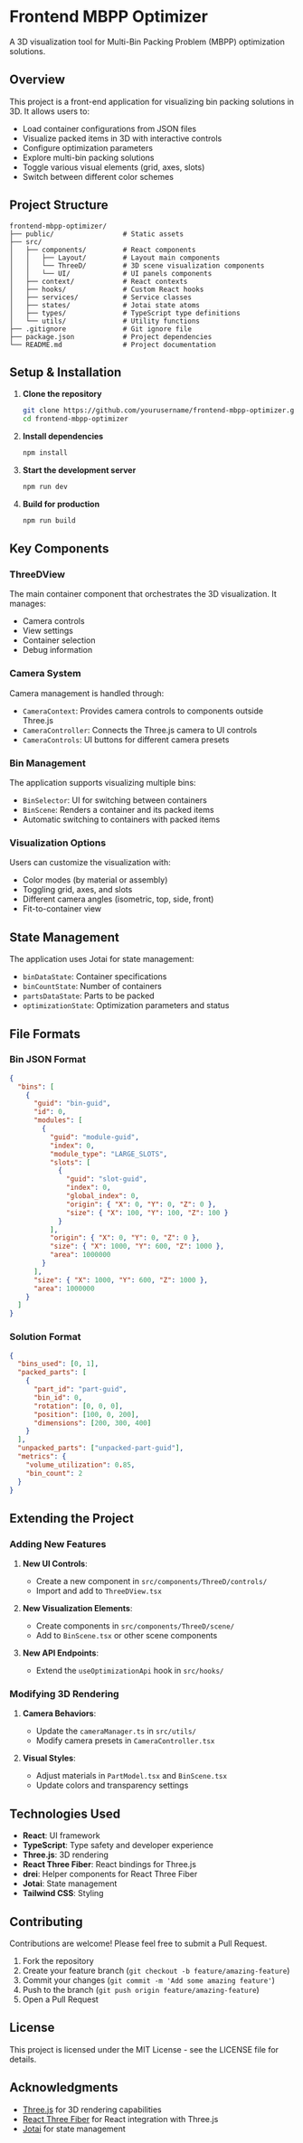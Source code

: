 # Frontend MBPP Optimizer

A 3D visualization tool for Multi-Bin Packing Problem (MBPP) optimization solutions.

## Overview

This project is a front-end application for visualizing bin packing solutions in 3D. It allows users to:

- Load container configurations from JSON files
- Visualize packed items in 3D with interactive controls
- Configure optimization parameters
- Explore multi-bin packing solutions
- Toggle various visual elements (grid, axes, slots)
- Switch between different color schemes

## Project Structure

```
frontend-mbpp-optimizer/
├── public/                 # Static assets
├── src/
│   ├── components/         # React components
│   │   ├── Layout/         # Layout main components
│   │   └── ThreeD/         # 3D scene visualization components
│   │   └── UI/             # UI panels components
│   ├── context/            # React contexts
│   ├── hooks/              # Custom React hooks
│   ├── services/           # Service classes
│   ├── states/             # Jotai state atoms
│   ├── types/              # TypeScript type definitions
│   └── utils/              # Utility functions
├── .gitignore              # Git ignore file
├── package.json            # Project dependencies
└── README.md               # Project documentation
```

## Setup & Installation

1. **Clone the repository**
   ```bash
   git clone https://github.com/yourusername/frontend-mbpp-optimizer.git
   cd frontend-mbpp-optimizer
   ```

2. **Install dependencies**
   ```bash
   npm install
   ```

3. **Start the development server**
   ```bash
   npm run dev
   ```

4. **Build for production**
   ```bash
   npm run build
   ```

## Key Components

### ThreeDView

The main container component that orchestrates the 3D visualization. It manages:
- Camera controls
- View settings
- Container selection
- Debug information

### Camera System

Camera management is handled through:
- `CameraContext`: Provides camera controls to components outside Three.js
- `CameraController`: Connects the Three.js camera to UI controls
- `CameraControls`: UI buttons for different camera presets

### Bin Management

The application supports visualizing multiple bins:
- `BinSelector`: UI for switching between containers
- `BinScene`: Renders a container and its packed items
- Automatic switching to containers with packed items

### Visualization Options

Users can customize the visualization with:
- Color modes (by material or assembly)
- Toggling grid, axes, and slots
- Different camera angles (isometric, top, side, front)
- Fit-to-container view

## State Management

The application uses Jotai for state management:

- `binDataState`: Container specifications
- `binCountState`: Number of containers
- `partsDataState`: Parts to be packed
- `optimizationState`: Optimization parameters and status

## File Formats

### Bin JSON Format

```json
{
  "bins": [
    {
      "guid": "bin-guid",
      "id": 0,
      "modules": [
        {
          "guid": "module-guid",
          "index": 0,
          "module_type": "LARGE_SLOTS",
          "slots": [
            {
              "guid": "slot-guid",
              "index": 0,
              "global_index": 0,
              "origin": { "X": 0, "Y": 0, "Z": 0 },
              "size": { "X": 100, "Y": 100, "Z": 100 }
            }
          ],
          "origin": { "X": 0, "Y": 0, "Z": 0 },
          "size": { "X": 1000, "Y": 600, "Z": 1000 },
          "area": 1000000
        }
      ],
      "size": { "X": 1000, "Y": 600, "Z": 1000 },
      "area": 1000000
    }
  ]
}
```

### Solution Format

```json
{
  "bins_used": [0, 1],
  "packed_parts": [
    {
      "part_id": "part-guid",
      "bin_id": 0,
      "rotation": [0, 0, 0],
      "position": [100, 0, 200],
      "dimensions": [200, 300, 400]
    }
  ],
  "unpacked_parts": ["unpacked-part-guid"],
  "metrics": {
    "volume_utilization": 0.85,
    "bin_count": 2
  }
}
```

## Extending the Project

### Adding New Features

1. **New UI Controls**:
   - Create a new component in `src/components/ThreeD/controls/`
   - Import and add to `ThreeDView.tsx`

2. **New Visualization Elements**:
   - Create components in `src/components/ThreeD/scene/`
   - Add to `BinScene.tsx` or other scene components

3. **New API Endpoints**:
   - Extend the `useOptimizationApi` hook in `src/hooks/`

### Modifying 3D Rendering

1. **Camera Behaviors**:
   - Update the `cameraManager.ts` in `src/utils/`
   - Modify camera presets in `CameraController.tsx`

2. **Visual Styles**:
   - Adjust materials in `PartModel.tsx` and `BinScene.tsx`
   - Update colors and transparency settings

## Technologies Used

- **React**: UI framework
- **TypeScript**: Type safety and developer experience
- **Three.js**: 3D rendering
- **React Three Fiber**: React bindings for Three.js
- **drei**: Helper components for React Three Fiber
- **Jotai**: State management
- **Tailwind CSS**: Styling

## Contributing

Contributions are welcome! Please feel free to submit a Pull Request.

1. Fork the repository
2. Create your feature branch (`git checkout -b feature/amazing-feature`)
3. Commit your changes (`git commit -m 'Add some amazing feature'`)
4. Push to the branch (`git push origin feature/amazing-feature`)
5. Open a Pull Request

## License

This project is licensed under the MIT License - see the LICENSE file for details.

## Acknowledgments

- [Three.js](https://threejs.org/) for 3D rendering capabilities
- [React Three Fiber](https://github.com/pmndrs/react-three-fiber) for React integration with Three.js
- [Jotai](https://jotai.org/) for state management
